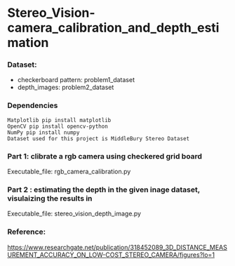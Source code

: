 # Stereo_Vision-camera_calibration_and_depth_estimation

### Dataset:

   - checkerboard pattern: problem1_dataset
   - depth_images: problem2_dataset

### Dependencies

    Matplotlib pip install matplotlib
    OpenCV pip install opencv-python
    NumPy pip install numpy
    Dataset used for this project is MiddleBury Stereo Dataset

### Part 1: clibrate a rgb camera using checkered grid board

Executable_file: rgb_camera_calibration.py
### Part 2 : estimating the depth in the given inage dataset, visulaizing the results in

Executable_file: stereo_vision_depth_image.py
### Reference:

https://www.researchgate.net/publication/318452089_3D_DISTANCE_MEASUREMENT_ACCURACY_ON_LOW-COST_STEREO_CAMERA/figures?lo=1
